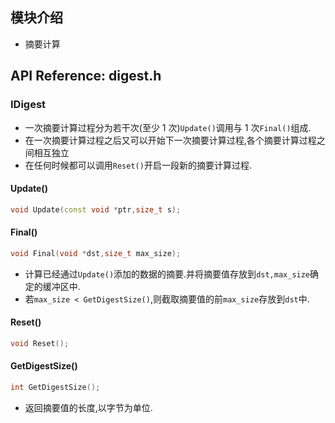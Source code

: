 
## 模块介绍

*   摘要计算

## API Reference: digest.h

### IDigest

*   一次摘要计算过程分为若干次(至少 1 次)`Update()`调用与 1 次`Final()`组成.
*   在一次摘要计算过程之后又可以开始下一次摘要计算过程,各个摘要计算过程之间相互独立
*   在任何时候都可以调用`Reset()`开启一段新的摘要计算过程.


#### Update()

```cpp
void Update(const void *ptr,size_t s);
```

#### Final()

```cpp
void Final(void *dst,size_t max_size);
```

*   计算已经通过`Update()`添加的数据的摘要.并将摘要值存放到`dst,max_size`确定的缓冲区中.
*   若`max_size < GetDigestSize()`,则截取摘要值的前`max_size`存放到`dst`中.

#### Reset()

```cpp
void Reset();
```

#### GetDigestSize()

```cpp
int GetDigestSize();
```

*   返回摘要值的长度,以字节为单位.


